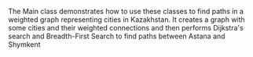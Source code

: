The Main class demonstrates how to use these classes to find paths in a weighted graph representing cities in Kazakhstan. 
It creates a graph with some cities and their weighted connections and then performs Dijkstra's search and Breadth-First Search to find paths between Astana and Shymkent
